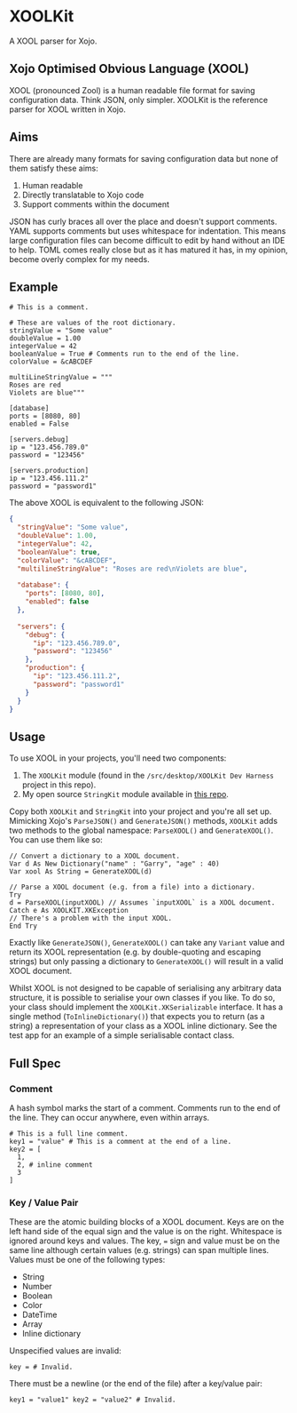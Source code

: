 # XOOLKit
A XOOL parser for Xojo.

## Xojo Optimised Obvious Language (XOOL)

XOOL (pronounced Zool) is a human readable file format for saving configuration data. Think JSON, only simpler. XOOLKit is the reference parser for XOOL written in Xojo.

## Aims

There are already many formats for saving configuration data but none of them satisfy these aims:

1. Human readable
2. Directly translatable to Xojo code
3. Support comments within the document

JSON has curly braces all over the place and doesn't support comments. YAML supports comments but uses whitespace for indentation. This means large configuration files can become difficult to edit by hand without an IDE to help. TOML comes really close but as it has matured it has, in my opinion, become overly complex for my needs. 

## Example

```xool
# This is a comment.

# These are values of the root dictionary.
stringValue = "Some value"
doubleValue = 1.00
integerValue = 42
booleanValue = True # Comments run to the end of the line.
colorValue = &cABCDEF

multiLineStringValue = """
Roses are red
Violets are blue"""

[database]
ports = [8080, 80]
enabled = False

[servers.debug]
ip = "123.456.789.0"
password = "123456"

[servers.production]
ip = "123.456.111.2"
password = "password1"
```

The above XOOL is equivalent to the following JSON:

```json
{
  "stringValue": "Some value", 
  "doubleValue": 1.00, 
  "integerValue": 42,
  "booleanValue": true,
  "colorValue": "&cABCDEF", 
  "multilineStringValue": "Roses are red\nViolets are blue",
  
  "database": {
    "ports": [8080, 80], 
    "enabled": false
  }, 
  
  "servers": {
    "debug": {
      "ip": "123.456.789.0",
      "password": "123456"
    }, 
    "production": {
      "ip": "123.456.111.2", 
      "password": "password1"
    }
  }
}
```

## Usage

To use XOOL in your projects, you'll need two components:

1. The `XOOLKit` module (found in the `/src/desktop/XOOLKit Dev Harness` project in this repo).
2. My open source `StringKit` module available in [this repo][stringkit].

Copy both `XOOLKit` and `StringKit` into your project and you're all set up. Mimicking Xojo's `ParseJSON()` and `GenerateJSON()` methods, `XOOLKit` adds two methods to the global namespace: `ParseXOOL()` and `GenerateXOOL()`. You can use them like so:

```xojo
// Convert a dictionary to a XOOL document.
Var d As New Dictionary("name" : "Garry", "age" : 40)
Var xool As String = GenerateXOOL(d)

// Parse a XOOL document (e.g. from a file) into a dictionary.
Try
d = ParseXOOL(inputXOOL) // Assumes `inputXOOL` is a XOOL document.
Catch e As XOOLKIT.XKException
// There's a problem with the input XOOL.
End Try
```

Exactly like `GenerateJSON()`, `GenerateXOOL()` can take any `Variant` value and return its XOOL representation (e.g. by double-quoting and escaping strings) but only passing a dictionary to `GenerateXOOL()` will result in a valid XOOL document.

Whilst XOOL is not designed to be capable of serialising any arbitrary data structure, it is possible to serialise your own classes if you like. To do so, your class should implement the `XOOLKit.XKSerializable` interface. It has a single method (`ToInlineDictionary()`) that expects you to return (as a string) a representation of your class as a XOOL inline dictionary. See the test app for an example of a simple serialisable contact class.

## Full Spec

### Comment

A hash symbol marks the start of a comment. Comments run to the end of the line. They can occur anywhere, even within arrays.

```xool
# This is a full line comment.
key1 = "value" # This is a comment at the end of a line.
key2 = [
  1, 
  2, # inline comment
  3
]
```

### Key / Value Pair

These are the atomic building blocks of a XOOL document. Keys are on the left hand side of the equal sign and the value is on the right. Whitespace is ignored around keys and values. The key, `=` sign and value must be on the same line although certain values (e.g. strings) can span multiple lines. Values must be one of the following types:

- String
- Number
- Boolean
- Color
- DateTime
- Array
- Inline dictionary

Unspecified values are invalid:

```xool
key = # Invalid.
```

There must be a newline (or the end of the file) after a key/value pair:

```xool
key1 = "value1" key2 = "value2" # Invalid.
```

[stringkit]: https://github.com/gkjpettet/StringKit 